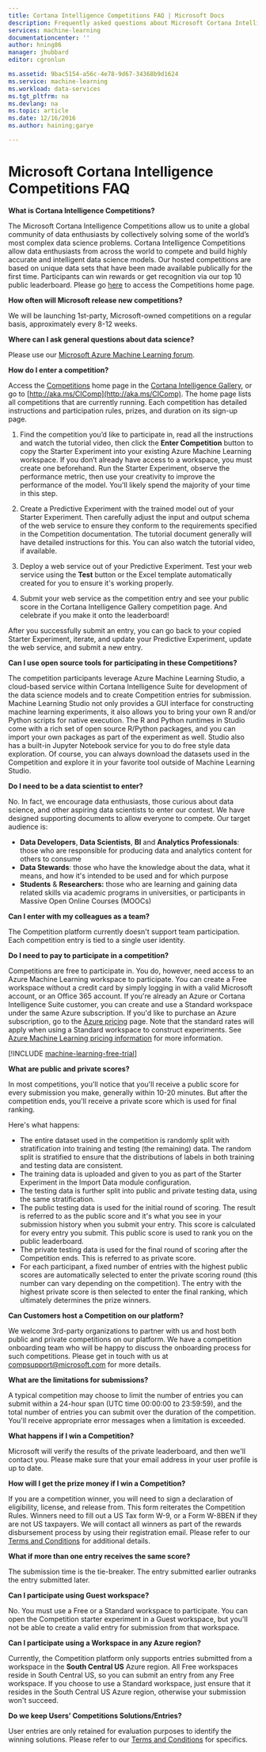 ```yaml
---
title: Cortana Intelligence Competitions FAQ | Microsoft Docs
description: Frequently asked questions about Microsoft Cortana Intelligence Competitions.
services: machine-learning
documentationcenter: ''
author: hning86
manager: jhubbard
editor: cgronlun

ms.assetid: 9bac5154-a56c-4e78-9d67-34368b9d1624
ms.service: machine-learning
ms.workload: data-services
ms.tgt_pltfrm: na
ms.devlang: na
ms.topic: article
ms.date: 12/16/2016
ms.author: haining;garye

---
```

# Microsoft Cortana Intelligence Competitions FAQ
**What is Cortana Intelligence Competitions?**

The Microsoft Cortana Intelligence Competitions allow us to unite a global community of data enthusiasts by collectively solving some of the world’s most complex data science problems. Cortana Intelligence Competitions allow data enthusiasts from across the world to compete and build highly accurate and intelligent data science models. Our hosted competitions are based on unique data sets that have been made available publically for the first time. Participants can win rewards or get recognition via our top 10 public leaderboard. Please go [here](http://aka.ms/CIComp) to access the Competitions home page.

**How often will Microsoft release new competitions?**

We will be launching 1st-party, Microsoft-owned competitions on a regular basis, approximately every 8-12 weeks. 

**Where can I ask general questions about data science?**

Please use our [Microsoft Azure Machine Learning
forum](https://social.msdn.microsoft.com/forums/azure/home?forum=MachineLearning).

**How do I enter a competition?**

Access the [Competitions](https://gallery.cortanaintelligence.com/competitions) home page in the [Cortana Intelligence Gallery](https://gallery.cortanaintelligence.com/), or go to [http://aka.ms/CIComp](http://aka.ms/CIComp). The home page lists all competitions that are currently running. Each competition has detailed instructions and participation rules, prizes, and duration on its sign-up page.

1. Find the competition you’d like to participate in, read all the instructions and watch the tutorial video, then click the **Enter Competition** button to copy the Starter Experiment into your existing Azure Machine Learning workspace. If you don’t already have access to a workspace, you must create one beforehand. Run the Starter Experiment, observe the performance metric, then use your creativity to improve the performance of the model. You'll likely spend the majority of your time in this step.   

2. Create a Predictive Experiment with the trained model out of your Starter Experiment. Then carefully adjust the input and output schema of the web service to ensure they conform to the requirements specified in the Competition documentation. The tutorial document generally will have detailed instructions for this. You can also watch the tutorial video, if available.   

3. Deploy a web service out of your Predictive Experiment. Test your web service using the **Test** button or the Excel template automatically created for you to ensure it's working properly.   

4. Submit your web service as the competition entry and see your public score in the Cortana Intelligence Gallery competition page. And celebrate if you make it onto the leaderboard!  

After you successfully submit an entry, you can go back to your copied Starter Experiment, iterate, and update your Predictive Experiment, update the web service, and submit a new entry.   

**Can I use open source tools for participating in these Competitions?**

The competition participants leverage Azure Machine Learning Studio, a cloud-based service within Cortana Intelligence Suite for development of the data science models and to create Competition entries for submission. Machine Learning Studio not only provides a GUI interface for constructing machine learning experiments, it also allows you to bring your own R and/or Python scripts for native execution. The R and Python runtimes in Studio come with a rich set of open source R/Python packages, and you can import your own packages as part of the experiment as well. Studio also has a built-in Jupyter Notebook service for you to do free style data exploration. Of course, you can always download the datasets used in the Competition and explore it in your favorite tool outside of Machine Learning Studio. 

**Do I need to be a data scientist to enter?**

No. In fact, we encourage data enthusiasts, those curious about data science, and other aspiring data scientists to enter our contest. We have designed supporting documents to allow everyone to compete. Our target audience is:

* **Data Developers**, **Data Scientists**, **BI** and **Analytics Professionals**: those who are responsible for producing data and analytics content for others to consume
* **Data Stewards**: those who have the knowledge about the data, what it means, and how it's intended to be used and for which purpose
* **Students** & **Researchers:** those who are learning and gaining data related skills via academic programs in universities, or participants in Massive Open Online Courses (MOOCs)

**Can I enter with my colleagues as a team?**

The Competition platform currently doesn't support team participation. Each competition entry is tied to a single user identity. 

**Do I need to pay to participate in a competition?**

Competitions are free to participate in. You do, however, need access to an Azure Machine Learning workspace to participate. You can create a Free workspace without a credit card by simply logging in with a valid Microsoft account, or an Office 365 account. If you're already an Azure or Cortana Intelligence Suite customer, you can create and use a Standard workspace under the same Azure subscription. If you'd like to purchase an Azure subscription, go to the [Azure pricing](https://azure.microsoft.com/pricing) page. Note that the standard rates will apply when using a Standard workspace to construct experiments. See [Azure Machine Learning pricing information](https://azure.microsoft.com/pricing/details/machine-learning/) for more information. 

[!INCLUDE [machine-learning-free-trial](../../includes/machine-learning-free-trial.md)]

**What are public and private scores?**

In most competitions, you'll notice that you'll receive a public score for every submission you make, generally within 10-20 minutes. But after the competition ends, you'll receive a private score which is used for final ranking. 

Here's what happens:

* The entire dataset used in the competition is randomly split with stratification into training and testing (the remaining) data. The random split is stratified to ensure that the distributions of labels in both training and testing data are consistent.
* The training data is uploaded and given to you as part of the Starter Experiment in the Import Data module configuration.
* The testing data is further split into public and private testing data, using the same stratification.
* The public testing data is used for the initial round of scoring. The result is referred to as the public score and it's what you see in your submission history when you submit your entry. This score is calculated for every entry you submit. This public score is used to rank you on the public leaderboard.
* The private testing data is used for the final round of scoring after the Competition ends. This is referred to as private score. 
* For each participant, a fixed number of entries with the highest public scores are automatically selected to enter the private scoring round (this number can vary depending on the competition). The entry with the highest private score is then selected to enter the final ranking, which ultimately determines the prize winners.  

**Can Customers host a Competition on our platform?**

We welcome 3rd-party organizations to partner with us and host both public and private competitions on our platform. We have a competition onboarding team who will be happy to discuss the onboarding process for such competitions.  Please get in touch with us at [compsupport@microsoft.com](mailto:compsupport@microsoft.com) for more details. 

**What are the limitations for submissions?**

A typical competition may choose to limit the number of entries you can submit within a 24-hour span (UTC time 00:00:00 to 23:59:59), and the total number of entries you can submit over the duration of the competition. You'll receive appropriate error messages when a limitation is exceeded. 

**What happens if I win a Competition?**

Microsoft will verify the results of the private leaderboard, and then we'll contact you. Please make sure that your email address in your user profile is up to date.

**How will I get the prize money if I win a Competition?**

If you are a competition winner, you will need to sign a declaration of eligibility, license, and release from. This form reiterates the Competition Rules. Winners need to fill out a US Tax form W-9, or a Form W-8BEN if they are not US taxpayers. We will contact all winners as part of the rewards disbursement process by using their registration email. Please refer to our [Terms and Conditions](http://aka.ms/comptermsandconditions) for additional details.

**What if more than one entry receives the same score?**

The submission time is the tie-breaker. The entry submitted earlier outranks the entry submitted later.

**Can I participate using Guest workspace?**

No. You must use a Free or a Standard workspace to participate. You can open the Competition starter experiment in a Guest workspace, but you'll not be able to create a valid entry for submission from that workspace. 

**Can I participate using a Workspace in any Azure region?**

Currently, the Competition platform only supports entries submitted from a workspace in the **South Central US** Azure region. All Free workspaces reside in South Central US, so you can submit an entry from any Free workspace. If you choose to use a Standard workspace, just ensure that it resides in the South Central US Azure region, otherwise your submission won't succeed. 

**Do we keep Users’ Competitions Solutions/Entries?**

User entries are only retained for evaluation purposes to identify the winning solutions. Please refer to our [Terms and Conditions](http://aka.ms/comptermsandconditions) for specifics.

